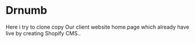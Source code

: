 # Drnumb
Here i try to clone copy Our client website home page which already have live by creating Shopify CMS..
